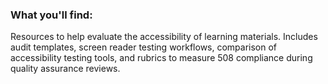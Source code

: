 ### What you'll find:

Resources to help evaluate the accessibility of learning materials. Includes audit templates, screen reader testing workflows, comparison of accessibility testing tools, and rubrics to measure 508 compliance during quality assurance reviews.
